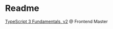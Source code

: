 # Readme

[TypeScript 3 Fundamentals, v2](https://frontendmasters.com/courses/typescript-v2/) @ Frontend Master
